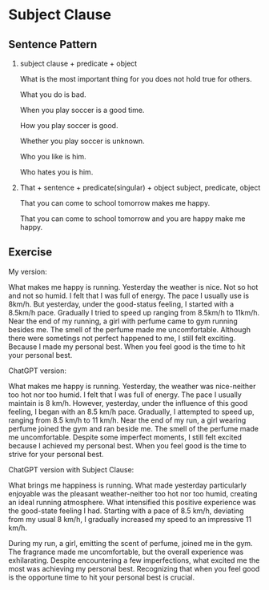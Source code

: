 # Subject Clause

## Sentence Pattern

1. subject clause + predicate + object

   What is the most important thing for you does not hold true for others.

   What you do is bad.

   When you play soccer is a good time.

   How you play soccer is good.

   Whether you play soccer is unknown.

   Who you like is him.

   Who hates you is him.

2. That + sentence + predicate(singular) + object
   subject, predicate, object

   That you can come to school tomorrow makes me happy.

   That you can come to school tomorrow and you are happy make me happy.

## Exercise

My version:

What makes me happy is running. Yesterday the weather is nice. Not so hot and not so humid. I felt that I was full of energy. The pace I usually use is 8km/h. But yesterday, under the good-status feeling, I started with a 8.5km/h pace. Gradually I tried to speed up ranging from 8.5km/h to 11km/h. Near the end of my running, a girl with perfume came to gym running besides me. The smell of the perfume made me uncomfortable. Although there were sometings not perfect happened to me, I still felt exciting. Because I made my personal best. When you feel good is the time to hit your personal best.

ChatGPT version:

What makes me happy is running. Yesterday, the weather was nice-neither too hot nor too humid. I felt that I was full of energy. The pace I usually maintain is 8 km/h. However, yesterday, under the influence of this good feeling, I began with an 8.5 km/h pace. Gradually, I attempted to speed up, ranging from 8.5 km/h to 11 km/h. Near the end of my run, a girl wearing perfume joined the gym and ran beside me. The smell of the perfume made me uncomfortable. Despite some imperfect moments, I still felt excited because I achieved my personal best. When you feel good is the time to strive for your personal best.

ChatGPT version with Subject Clause:

What brings me happiness is running. What made yesterday particularly enjoyable was the pleasant weather-neither too hot nor too humid, creating an ideal running atmosphere. What intensified this positive experience was the good-state feeling I had. Starting with a pace of 8.5 km/h, deviating from my usual 8 km/h, I gradually increased my speed to an impressive 11 km/h.

During my run, a girl, emitting the scent of perfume, joined me in the gym. The fragrance made me uncomfortable, but the overall experience was exhilarating. Despite encountering a few imperfections, what excited me the most was achieving my personal best. Recognizing that when you feel good is the opportune time to hit your personal best is crucial.
